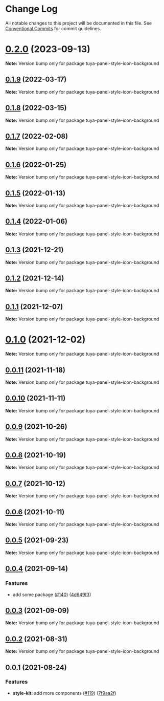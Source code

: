 # Change Log

All notable changes to this project will be documented in this file.
See [Conventional Commits](https://conventionalcommits.org) for commit guidelines.

# [0.2.0](https://github.com/tuya/tuya-panel-kit/compare/tuya-panel-style-icon-background@0.1.9...tuya-panel-style-icon-background@0.2.0) (2023-09-13)

**Note:** Version bump only for package tuya-panel-style-icon-background





## [0.1.9](https://github.com/tuya/tuya-panel-kit/compare/tuya-panel-style-icon-background@0.1.8...tuya-panel-style-icon-background@0.1.9) (2022-03-17)

**Note:** Version bump only for package tuya-panel-style-icon-background





## [0.1.8](https://github.com/tuya/tuya-panel-kit/compare/tuya-panel-style-icon-background@0.1.7...tuya-panel-style-icon-background@0.1.8) (2022-03-15)

**Note:** Version bump only for package tuya-panel-style-icon-background





## [0.1.7](https://github.com/tuya/tuya-panel-kit/compare/tuya-panel-style-icon-background@0.1.6...tuya-panel-style-icon-background@0.1.7) (2022-02-08)

**Note:** Version bump only for package tuya-panel-style-icon-background





## [0.1.6](https://github.com/tuya/tuya-panel-kit/compare/tuya-panel-style-icon-background@0.1.5...tuya-panel-style-icon-background@0.1.6) (2022-01-25)

**Note:** Version bump only for package tuya-panel-style-icon-background





## [0.1.5](https://github.com/tuya/tuya-panel-kit/compare/tuya-panel-style-icon-background@0.1.4...tuya-panel-style-icon-background@0.1.5) (2022-01-13)

**Note:** Version bump only for package tuya-panel-style-icon-background





## [0.1.4](https://github.com/tuya/tuya-panel-kit/compare/tuya-panel-style-icon-background@0.1.3...tuya-panel-style-icon-background@0.1.4) (2022-01-06)

**Note:** Version bump only for package tuya-panel-style-icon-background





## [0.1.3](https://github.com/tuya/tuya-panel-kit/compare/tuya-panel-style-icon-background@0.1.2...tuya-panel-style-icon-background@0.1.3) (2021-12-21)

**Note:** Version bump only for package tuya-panel-style-icon-background





## [0.1.2](https://github.com/tuya/tuya-panel-kit/compare/tuya-panel-style-icon-background@0.1.1...tuya-panel-style-icon-background@0.1.2) (2021-12-14)

**Note:** Version bump only for package tuya-panel-style-icon-background





## [0.1.1](https://github.com/tuya/tuya-panel-kit/compare/tuya-panel-style-icon-background@0.0.11...tuya-panel-style-icon-background@0.1.1) (2021-12-07)

**Note:** Version bump only for package tuya-panel-style-icon-background





# [0.1.0](https://github.com/tuya/tuya-panel-kit/compare/tuya-panel-style-icon-background@0.0.11...tuya-panel-style-icon-background@0.1.0) (2021-12-02)

**Note:** Version bump only for package tuya-panel-style-icon-background





## [0.0.11](https://github.com/tuya/tuya-panel-kit/compare/tuya-panel-style-icon-background@0.0.10...tuya-panel-style-icon-background@0.0.11) (2021-11-18)

**Note:** Version bump only for package tuya-panel-style-icon-background





## [0.0.10](https://github.com/tuya/tuya-panel-kit/compare/tuya-panel-style-icon-background@0.0.9...tuya-panel-style-icon-background@0.0.10) (2021-11-11)

**Note:** Version bump only for package tuya-panel-style-icon-background





## [0.0.9](https://github.com/tuya/tuya-panel-kit/compare/tuya-panel-style-icon-background@0.0.8...tuya-panel-style-icon-background@0.0.9) (2021-10-26)

**Note:** Version bump only for package tuya-panel-style-icon-background





## [0.0.8](https://github.com/tuya/tuya-panel-kit/compare/tuya-panel-style-icon-background@0.0.6...tuya-panel-style-icon-background@0.0.8) (2021-10-19)

**Note:** Version bump only for package tuya-panel-style-icon-background





## [0.0.7](https://github.com/tuya/tuya-panel-kit/compare/tuya-panel-style-icon-background@0.0.6...tuya-panel-style-icon-background@0.0.7) (2021-10-12)

**Note:** Version bump only for package tuya-panel-style-icon-background





## [0.0.6](https://github.com/tuya/tuya-panel-kit/compare/tuya-panel-style-icon-background@0.0.5...tuya-panel-style-icon-background@0.0.6) (2021-10-11)

**Note:** Version bump only for package tuya-panel-style-icon-background





## [0.0.5](https://github.com/tuya/tuya-panel-kit/compare/tuya-panel-style-icon-background@0.0.4...tuya-panel-style-icon-background@0.0.5) (2021-09-23)

**Note:** Version bump only for package tuya-panel-style-icon-background





## [0.0.4](https://github.com/tuya/tuya-panel-kit/compare/tuya-panel-style-icon-background@0.0.3...tuya-panel-style-icon-background@0.0.4) (2021-09-14)


### Features

* add some package ([#140](https://github.com/tuya/tuya-panel-kit/issues/140)) ([4d649f3](https://github.com/tuya/tuya-panel-kit/commit/4d649f3020ac96bc9aa16c0d27f925b13244317c))





## [0.0.3](https://github.com/tuya/tuya-panel-kit/compare/tuya-panel-style-icon-background@0.0.2...tuya-panel-style-icon-background@0.0.3) (2021-09-09)

**Note:** Version bump only for package tuya-panel-style-icon-background





## [0.0.2](https://github.com/tuya/tuya-panel-kit/compare/tuya-panel-style-icon-background@0.0.1...tuya-panel-style-icon-background@0.0.2) (2021-08-31)

**Note:** Version bump only for package tuya-panel-style-icon-background





## 0.0.1 (2021-08-24)


### Features

* **style-kit:** add more components ([#119](https://github.com/tuya/tuya-panel-kit/issues/119)) ([7f9aa2f](https://github.com/tuya/tuya-panel-kit/commit/7f9aa2fecf01c73760eeb88fcc09703ccef3afca))
